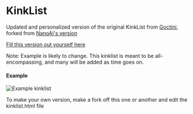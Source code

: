 # KinkList
Updated and personalized version of the original KinkList from [Goctini](https://github.com/Goctionni/KinkList), forked from [NanoAi's version](https://github.com/NanoAi/KinkList)

[Fill this version out yourself here](https://redknight26.github.io/KinkList/)

Note: Example is likely to change. This kinklist is meant to be all-encompassing, and many will be added as time goes on.
#### Example

![Example kinklist](https://i.imgur.com/tWsl99a.png)

To make your own version, make a fork off this one or another and edit the kinklist.html file
